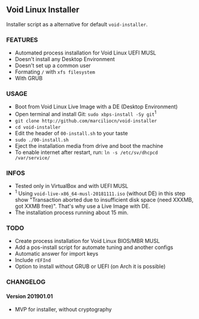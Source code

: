 Void Linux Installer
---
Installer script as a alternative for default `void-installer`.

### FEATURES
- Automated process installation for Void Linux UEFI MUSL
- Doesn't install any Desktop Environment
- Doesn't set up a common user
- Formating `/` with `xfs filesystem`
- With GRUB

### USAGE
- Boot from Void Linux Live Image with a DE (Desktop Environment)
- Open terminal and install Git: `sudo xbps-install -Sy git`<sup>1</sup>
- `git clone http://github.com/marciliocn/void-installer`
- `cd void-installer`
- Edit the header of `00-install.sh` to your taste
- `sudo ./00-install.sh`
- Eject the installation media from drive and boot the machine
- To enable internet after restart, run: `ln -s /etc/sv/dhcpcd /var/service/`

### INFOS
- Tested only in VirtualBox and with UEFI MUSL
- <sup>1</sup> Using `void-live-x86_64-musl-20181111.iso` (without DE) in this step show "Transaction aborted due to insufficient disk space (need XXXMB, got XXMB free)". That's why use a Live Image with DE.
- The installation process running about 15 min.

### TODO
- Create process installation for Void Linux BIOS/MBR MUSL
- Add a pos-install script for automate tuning and another configs
- Automatic answer for import keys
- Include `rEFInd`
- Option to install without GRUB or UEFI (on Arch it is possible)

### CHANGELOG
#### Version 201901.01
- MVP for installer, without cryptography
